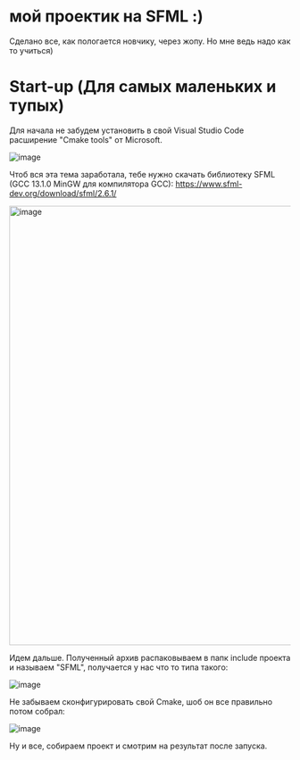 # мой проектик на SFML :)

Сделано все, как пологается новчику, через жопу. Но мне ведь надо как то учиться)

# Start-up (Для самых маленьких и тупых)

Для начала не забудем установить в свой Visual Studio Code расширение "Cmake tools" от Microsoft.

![image](https://github.com/molo4kaPlus/graphics/assets/118752497/8f4f97d6-181f-4ee9-93cc-9f646b6ea2f8)

Чтоб вся эта тема заработала, тебе нужно скачать библиотеку SFML (GCC 13.1.0 MinGW для компилятора GCC):
https://www.sfml-dev.org/download/sfml/2.6.1/

<img width="788" alt="image" src="https://github.com/molo4kaPlus/graphics/assets/118752497/3e5e1ee9-928e-4fac-b52a-80355f15b429">

Идем дальше. Полученный архив распаковываем в папк include проекта и называем "SFML", получается у нас что то типа такого:

![image](https://github.com/molo4kaPlus/graphics/assets/118752497/66b826f4-8f48-4705-a669-8f19523e0bd0)

Не забываем сконфигурировать свой Cmake, шоб он все правильно потом собрал:

![image](https://github.com/molo4kaPlus/graphics/assets/118752497/8f2fa0ef-c0ed-4214-824a-375de490128c)

Ну и все, собираем проект и смотрим на результат после запуска.

